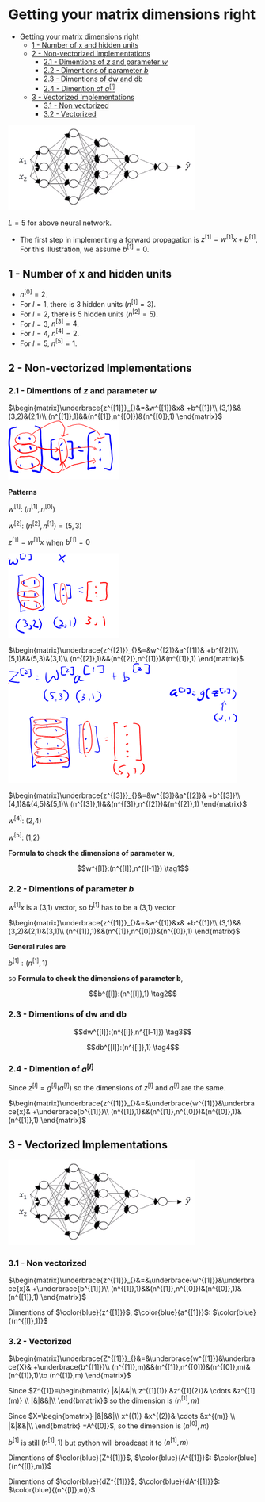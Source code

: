 # Getting your matrix dimensions right

<!-- TOC -->

- [Getting your matrix dimensions right](#getting-your-matrix-dimensions-right)
  - [1 - Number of x and hidden units](#1---number-of-x-and-hidden-units)
  - [2 - Non-vectorized Implementations](#2---non-vectorized-implementations)
    - [2.1 - Dimentions of $z$ and parameter $w$](#21---dimentions-of-z-and-parameter-w)
    - [2.2 - Dimentions of parameter $b$](#22---dimentions-of-parameter-b)
    - [2.3 - Dimentions of dw and db](#23---dimentions-of-dw-and-db)
    - [2.4 - Dimention of $a^{[l]}$](#24---dimention-of-a%5El)
  - [3 - Vectorized Implementations](#3---vectorized-implementations)
    - [3.1 - Non vectorized](#31---non-vectorized)
    - [3.2 - Vectorized](#32---vectorized)

<!-- /TOC -->
![](images/021-getting-matrix-dimensions-right-4d051faf.png)

$L=5$ for above neural network.

* The first step in implementing a forward propagation is $z^{[1]}=w^{[1]}x +b^{[1]}$. For this illustration, we assume $b^{[1]}=0$.

## 1 - Number of x and hidden units
* $n^{[0]}=2$.
* For $l=1$, there is 3 hidden units ($n^{[1]}=3$).
* For $l=2$, there is 5 hidden units ($n^{[2]}=5$).
* For $l=3$, $n^{[3]}=4$.
* For $l=4$, $n^{[4]}=2$.
* For $l=5$, $n^{[5]}=1$.

## 2 - Non-vectorized Implementations

### 2.1 - Dimentions of $z$ and parameter $w$

$\begin{matrix}\underbrace{z^{[1]}}_{}&=&w^{[1]}&x& +b^{[1]}\\
(3,1)&&(3,2)&(2,1)\\
(n^{[1]},1)&&(n^{[1]},n^{[0]})&(n^{[0]},1)
\end{matrix}$
![](images/021-getting-matrix-dimensions-right-21797ed9.png)

**Patterns**

$w^{[1]}:$ $(n^{[1]},n^{[0]})$

$w^{[2]}:$ $(n^{[2]},n^{[1]})=(5,3)$

$z^{[1]}=w^{[1]}x$ when $b^{[1]}=0$

![](images/021-getting-matrix-dimensions-right-7ab2c91f.png)

$\begin{matrix}\underbrace{z^{[2]}}_{}&=&w^{[2]}&a^{[1]}& +b^{[2]}\\
(5,1)&&(5,3)&(3,1)\\
(n^{[2]},1)&&(n^{[2]},n^{[1]})&(n^{[1]},1)
\end{matrix}$![](images/021-getting-matrix-dimensions-right-d97acaf0.png)

$\begin{matrix}\underbrace{z^{[3]}}_{}&=&w^{[3]}&a^{[2]}& +b^{[3]}\\
(4,1)&&(4,5)&(5,1)\\
(n^{[3]},1)&&(n^{[3]},n^{[2]})&(n^{[2]},1)
\end{matrix}$

$w^{[4]}$: (2,4)

$w^{[5]}$: (1,2)

**Formula to check the dimensions of parameter w**,

$$w^{[l]}:(n^{[l]},n^{[l-1]}) \tag1$$

### 2.2 - Dimentions of parameter $b$

$w^{[1]}x$ is a (3,1) vector, so $b^{[1]}$ has to be a (3,1) vector

$\begin{matrix}\underbrace{z^{[1]}}_{}&=&w^{[1]}&x& +b^{[1]}\\
(3,1)&&(3,2)&(2,1)&(3,1)\\
(n^{[1]},1)&&(n^{[1]},n^{[0]})&(n^{[0]},1)
\end{matrix}$

**General rules are**

$b^{[1]}: (n^{[1]},1)$

so **Formula to check the dimensions of parameter b**,

$$b^{[l]}:(n^{[l]},1) \tag2$$

### 2.3 - Dimentions of dw and db

$$dw^{[l]}:(n^{[l]},n^{[l-1]}) \tag3$$

$$db^{[l]}:(n^{[l]},1) \tag4$$

### 2.4 - Dimention of $a^{[l]}$

Since $z^{[l]}=g^{[l]}(a^{[l]})$ so the dimensions of $z^{[l]}$ and $a^{[l]}$ are the same.

$\begin{matrix}\underbrace{z^{[1]}}_{}&=&\underbrace{w^{[1]}}&\underbrace{x}& +\underbrace{b^{[1]}}\\
(n^{[1]},1)&&(n^{[1]},n^{[0]})&(n^{[0]},1)&(n^{[1]},1)
\end{matrix}$

## 3 - Vectorized Implementations

![](images/021-getting-matrix-dimensions-right-4d051faf.png)

### 3.1 - Non vectorized
$\begin{matrix}\underbrace{z^{[1]}}_{}&=&\underbrace{w^{[1]}}&\underbrace{x}& +\underbrace{b^{[1]}}\\
(n^{[1]},1)&&(n^{[1]},n^{[0]})&(n^{[0]},1)&(n^{[1]},1)
\end{matrix}$

Dimentions of $\color{blue}{z^{[1]}}$, $\color{blue}{a^{[1]}}$: $\color{blue}{(n^{[l]},1)}$

### 3.2 - Vectorized
$\begin{matrix}\underbrace{Z^{[1]}}_{}&=&\underbrace{w^{[1]}}&\underbrace{X}& +\underbrace{b^{[1]}}\\
(n^{[1]},m)&&(n^{[1]},n^{[0]})&(n^{[0]},m)&(n^{[1]},1)\to (n^{[1]},m)
\end{matrix}$

Since
$Z^{[1]}=\begin{bmatrix}
|&|&&|\\
z^{[1](1)} &z^{[1](2)}& \cdots &z^{[1](m)} \\
|&|&&|\\
\end{bmatrix}$ so the dimension is $(n^{[1]},m)$

Since
$X=\begin{bmatrix}
|&|&&|\\
x^{(1)} &x^{(2)}& \cdots &x^{(m)} \\
|&|&&|\\
\end{bmatrix} =A^{[0]}$, so the dimension is $(n^{[0]},m)$

$b^{[1]}$ is still $(n^{[1]},1)$ but python will broadcast it to $(n^{[1]},m)$

Dimentions of $\color{blue}{Z^{[1]}}$, $\color{blue}{A^{[1]}}$: $\color{blue}{(n^{[l]},m)}$

Dimentions of $\color{blue}{dZ^{[1]}}$, $\color{blue}{dA^{[1]}}$: $\color{blue}{(n^{[l]},m)}$
